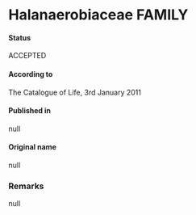 # Halanaerobiaceae FAMILY

#### Status
ACCEPTED

#### According to
The Catalogue of Life, 3rd January 2011

#### Published in
null

#### Original name
null

### Remarks
null